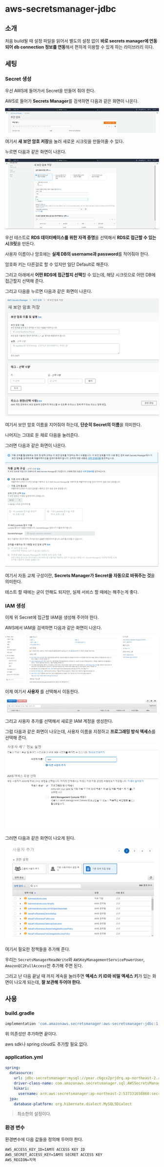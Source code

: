 # aws-secretsmanager-jdbc

## 소개

처음 build될 때 설정 파일을 읽어서 별도의 설정 없이 **바로 secrets manager에 연동되어 db connection 정보를 연동**해서 편하게 이용할 수 있게 하는 라이브러리 이다.

## 세팅

### Secret 생성

우선 AWS에 들어가서 Secret을 만들어 줘야 한다.

AWS로 들어가 **Secrets Manager**를 검색하면 다음과 같은 화면이 나온다.

![image-20210607172113828](./images/image-20210607172113828.png)

여기서 **새 보안 암호 저장**을 눌러 새로운 시크릿을 만들어줄 수 있다.

누르면 다음과 같은 화면이 나온다.

![image-20210607172313626](./images/image-20210607172313626.png)

우선 테스트로 **RDS 데이터베이스를 위한 자격 증명**을 선택해서 **RDS로 접근할 수 있는 시크릿**을 만든다.

사용자 이름이나 암호에는 **실제 DB의 username과 password**를 적어줘야 한다.

암호화 키는 다른걸로 할 수 있지만 일단 Default로 해준다.

그리고 아래에서 **어떤 RDS에 접근할지 선택**할 수 있는데, 해당 시크릿으로 어떤 DB에 접근할지 선택해 준다.

그리고 다음을 누르면 다음과 같은 화면이 나온다.

![image-20210607172527865](./images/image-20210607172527865.png)

여기서 보안 암호 이름을 지어줘야 하는데, **단순히 Secret의 이름**을 의미한다.

나머지는 그대로 둔 채로 다음을 눌러준다.

그러면 다음과 같은 화면이 나온다.

![image-20210607173253276](./images/image-20210607173253276.png)

여기서 자동 교체 구성이란, **Secrets Manager가 Secret을 자동으로 바꿔주는 것**을 의미한다.

테스트 할 때에는 굳이 안해도 되지만, 실제 서비스 할 때에는 해주는게 좋다.

### IAM 생성

이제 위 Secret에 접근할 IAM을 생성해 주어야 한다.

AWS에서 IAM을 검색하면 다음과 같은 화면이 나온다.

![image-20210607174131337](./images/image-20210607174131337.png)

이제 여기서 **사용자** 를 선택해서 이동한다.

![image-20210607174155669](./images/image-20210607174155669.png)

그리고 사용자 추가를 선택해서 새로운 IAM 계정을 생성한다.

그럼 다음과 같은 화면이 나오는데, 사용자 이름을 지정하고 **프로그래밍 방식 엑세스**를 선택해 준다.

![image-20210607174250617](./images/image-20210607174250617.png)

그러면 다음과 같은 화면이 나오게 된다.

![image-20210607174314407](./images/image-20210607174314407.png)

여기서 필요한 정책들을 추가해 준다.

우리는 `SecretsManagerReadWrite`와 `AWSKeyManagementServicePowerUser`, `AmazonEC2FullAccess`만 추가해 주면 된다.

그리고 난 다음 끝날 때 까지 계속을 눌러주면 **엑세스 키  ID와 비밀 엑세스 키**가 있는 화면이 나오게 되는데, **잘 보관해 두어야 한다.**

## 사용

### build.gradle

```groovy
implementation 'com.amazonaws.secretsmanager:aws-secretsmanager-jdbc:1.0.5'
```

위 의존성만 추가하면 끝이다.

aws sdk나 spring cloud도 추가할 필요 없다.

### application.yml

``` yaml
spring:
  datasource:
    url: jdbc-secretsmanager:mysql://pear.c6gcx2prjdrq.ap-northeast-2.rds.amazonaws.com:3306/test_mydb?serverTimezone=UTC&characterEncoding=UTF-8&allowPublicKeyRetrieval=true
    driver-class-name: com.amazonaws.secretsmanager.sql.AWSSecretsManagerMySQLDriver
    hikari:
      username: arn:aws:secretsmanager:ap-northeast-2:537331658860:secret:pear_db_secret-Abow5j
  jpa:
    database-platform: org.hibernate.dialect.MySQL5Dialect
```

> 최소한의 설정이다.

### 환경 변수

환경변수에 다음 값들을 정의해 두어야 한다.

``` shell
AWS_ACCESS_KEY_ID=IAM의 ACCESS KEY ID
AWS_SECRET_ACCESS_KEY=IAM의 SECRET ACCESS KEY
AWS_REGION=지역
```

